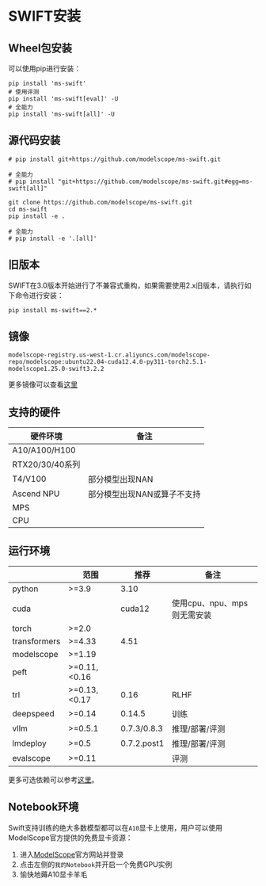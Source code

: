 # SWIFT安装

## Wheel包安装

可以使用pip进行安装：

```shell
pip install 'ms-swift'
# 使用评测
pip install 'ms-swift[eval]' -U
# 全能力
pip install 'ms-swift[all]' -U
```

## 源代码安装

```shell
# pip install git+https://github.com/modelscope/ms-swift.git

# 全能力
# pip install "git+https://github.com/modelscope/ms-swift.git#egg=ms-swift[all]"

git clone https://github.com/modelscope/ms-swift.git
cd ms-swift
pip install -e .

# 全能力
# pip install -e '.[all]'
```

## 旧版本

SWIFT在3.0版本开始进行了不兼容式重构，如果需要使用2.x旧版本，请执行如下命令进行安装：
```shell
pip install ms-swift==2.*
```

## 镜像

```
modelscope-registry.us-west-1.cr.aliyuncs.com/modelscope-repo/modelscope:ubuntu22.04-cuda12.4.0-py311-torch2.5.1-modelscope1.25.0-swift3.2.2
```

更多镜像可以查看[这里](https://modelscope.cn/docs/intro/environment-setup#%E6%9C%80%E6%96%B0%E9%95%9C%E5%83%8F)

## 支持的硬件

| 硬件环境        | 备注                        |
| --------------- | --------------------------- |
| A10/A100/H100   |                             |
| RTX20/30/40系列 |                             |
| T4/V100         | 部分模型出现NAN             |
| Ascend NPU      | 部分模型出现NAN或算子不支持 |
| MPS             |                             |
| CPU             |                             |


## 运行环境

|        | 范围           | 推荐 | 备注 |
| ------ |--------------| ---- | --|
| python | >=3.9        | 3.10 ||
| cuda |              | cuda12 |使用cpu、npu、mps则无需安装|
| torch | >=2.0        |  ||
| transformers | >=4.33       | 4.51 ||
| modelscope | >=1.19       |  ||
| peft | >=0.11,<0.16 | ||
| trl | >=0.13,<0.17 | 0.16 |RLHF|
| deepspeed | >=0.14       | 0.14.5 |训练|
| vllm | >=0.5.1      | 0.7.3/0.8.3 |推理/部署/评测|
| lmdeploy | >=0.5        | 0.7.2.post1 |推理/部署/评测|
| evalscope | >=0.11       | |评测|

更多可选依赖可以参考[这里](https://github.com/modelscope/ms-swift/blob/main/requirements/install_all.sh)。

## Notebook环境

Swift支持训练的绝大多数模型都可以在`A10`显卡上使用，用户可以使用ModelScope官方提供的免费显卡资源：

1. 进入[ModelScope](https://www.modelscope.cn)官方网站并登录
2. 点击左侧的`我的Notebook`并开启一个免费GPU实例
3. 愉快地薅A10显卡羊毛
